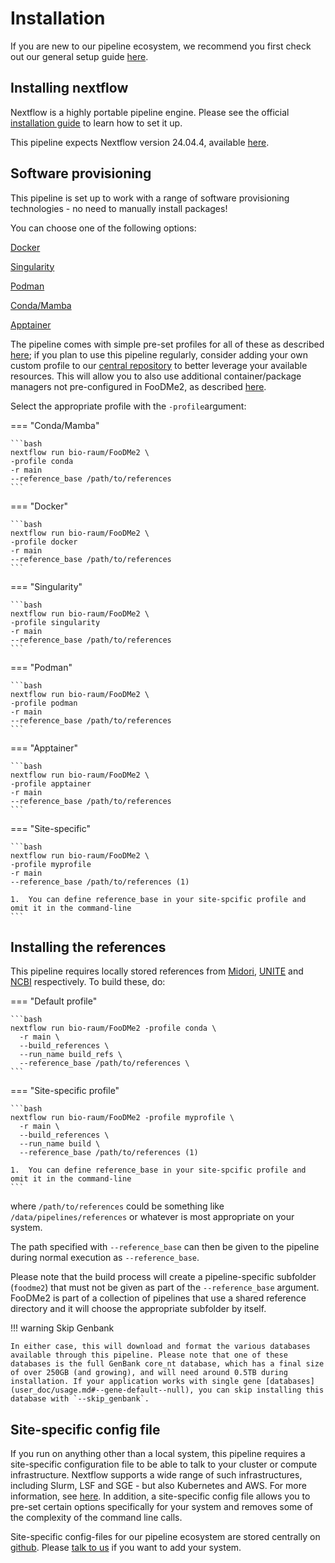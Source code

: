 # Installation

If you are new to our pipeline ecosystem, we recommend you first check out our general setup guide [here](https://github.com/bio-raum/nf-configs/blob/main/doc/installation.md). 

## Installing nextflow

Nextflow is a highly portable pipeline engine. Please see the official [installation guide](https://www.nextflow.io/docs/latest/getstarted.html#installation) to learn how to set it up.

This pipeline expects Nextflow version 24.04.4, available [here](https://github.com/nextflow-io/nextflow/releases/tag/v24.04.4).

## Software provisioning

This pipeline is set up to work with a range of software provisioning technologies - no need to manually install packages!

You can choose one of the following options:

[Docker](https://docs.docker.com/engine/install/)

[Singularity](https://docs.sylabs.io/guides/3.11/admin-guide/)

[Podman](https://podman.io/docs/installation)

[Conda/Mamba](https://github.com/conda-forge/miniforge)

[Apptainer](https://apptainer.org/)

The pipeline comes with simple pre-set profiles for all of these as described [here](user_doc/usage.md); if you plan to use this pipeline regularly, consider adding your own custom profile to our [central repository](https://github.com/bio-raum/nf-configs) to better leverage your available resources. This will allow you to also use additional container/package managers not pre-configured in FooDMe2, as described [here](https://www.nextflow.io/docs/latest/container.html).

Select the appropriate profile with the `-profile`argument:

=== "Conda/Mamba"

    ```bash
    nextflow run bio-raum/FooDMe2 \
    -profile conda 
    -r main 
    --reference_base /path/to/references
    ```

=== "Docker"

    ```bash
    nextflow run bio-raum/FooDMe2 \
    -profile docker 
    -r main 
    --reference_base /path/to/references
    ```

=== "Singularity"

    ```bash
    nextflow run bio-raum/FooDMe2 \
    -profile singularity 
    -r main 
    --reference_base /path/to/references
    ```

=== "Podman"

    ```bash
    nextflow run bio-raum/FooDMe2 \
    -profile podman 
    -r main 
    --reference_base /path/to/references
    ```

=== "Apptainer"

    ```bash
    nextflow run bio-raum/FooDMe2 \
    -profile apptainer 
    -r main 
    --reference_base /path/to/references
    ```

=== "Site-specific"

    ```bash
    nextflow run bio-raum/FooDMe2 \
    -profile myprofile 
    -r main 
    --reference_base /path/to/references (1)

    1.  You can define reference_base in your site-spcific profile and omit it in the command-line
    ```

## Installing the references

This pipeline requires locally stored references from [Midori](https://www.reference-midori.info/), [UNITE](https://unite.ut.ee/) and [NCBI](https://ftp.ncbi.nlm.nih.gov/blast/db) respectively. To build these, do:


=== "Default profile"

    ```bash
    nextflow run bio-raum/FooDMe2 -profile conda \
      -r main \
      --build_references \
      --run_name build_refs \
      --reference_base /path/to/references \
    ```

=== "Site-specific profile"

    ```bash
    nextflow run bio-raum/FooDMe2 -profile myprofile \
      -r main \
      --build_references \
      --run_name build \
      --reference_base /path/to/references (1)

    1.  You can define reference_base in your site-spcific profile and omit it in the command-line
    ```

where `/path/to/references` could be something like `/data/pipelines/references` or whatever is most appropriate on your system.

The path specified with `--reference_base` can then be given to the pipeline during normal execution as `--reference_base`.

Please note that the build process will create a pipeline-specific subfolder (`foodme2`) that must not be given as part of the `--reference_base` argument. FooDMe2 is part of a collection of pipelines that use a shared reference directory and it will choose the appropriate subfolder by itself.

!!! warning Skip Genbank

    In either case, this will download and format the various databases available through this pipeline. Please note that one of these databases is the full GenBank core_nt database, which has a final size of over 250GB (and growing), and will need around 0.5TB during installation. If your application works with single gene [databases](user_doc/usage.md#--gene-default--null), you can skip installing this database with `--skip_genbank`. 

## Site-specific config file

If you run on anything other than a local system, this pipeline requires a site-specific configuration file to be able to talk to your cluster or compute infrastructure. Nextflow supports a wide range of such infrastructures, including Slurm, LSF and SGE - but also Kubernetes and AWS. For more information, see [here](https://www.nextflow.io/docs/latest/executor.html). In addition, a site-specific config file allows you to pre-set certain options specifically for your system and removes some of the complexity of the command line calls. 

Site-specific config-files for our pipeline ecosystem are stored centrally on [github](https://github.com/bio-raum/nf-configs). Please [talk to us](https://github.com/bio-raum/nf-configs/issues/new) if you want to add your system.